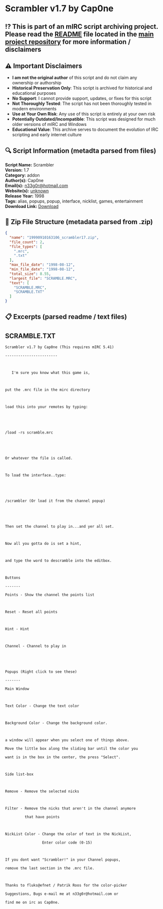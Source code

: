 # Scrambler v1.7 by Cap0ne

## ⁉️ This is part of an mIRC script archiving project. Please read the [README](https://github.com/sorzkode/mirc_scripts_archive/blob/main/README.md) file located in the [main project repository](https://github.com/sorzkode/mirc_scripts_archive) for more information / disclaimers  

## ⚠️ Important Disclaimers

- **I am not the original author** of this script and do not claim any ownership or authorship
- **Historical Preservation Only**: This script is archived for historical and educational purposes
- **No Support**: I cannot provide support, updates, or fixes for this script
- **Not Thoroughly Tested**: The script has not been thoroughly tested in modern environments
- **Use at Your Own Risk**: Any use of this script is entirely at your own risk
- **Potentially Outdated/Incompatible**: This script was designed for much older versions of mIRC and Windows
- **Educational Value**: This archive serves to document the evolution of IRC scripting and early internet culture

## 🔍 Script Information (metadta parsed from files)

**Script Name:** Scrambler  
**Version:** 1.7  
**Category:** addon  
**Author(s):** Cap0ne  
**Email(s):** <n33g0r@hotmail.com>  
**Website(s):** [unknown](unknown)  
**Release Year:** 1998  
**Tags:** alias, popups, popup, interface, nicklist, games, entertainment  
**Download Link:** [Download](https://github.com/sorzkode/mirc_scripts_archive/raw/main/hawkee.com/19990910163106_scrambler17/19990910163106_scrambler17.zip)  

## 📂 Zip File Structure (metadata parsed from .zip)

```json
{
  "name": "19990910163106_scrambler17.zip",
  "file_count": 2,
  "file_types": [
    ".mrc",
    ".txt"
  ],
  "max_file_date": "1998-08-12",
  "min_file_date": "1998-08-12",
  "total_size": 8.55,
  "largest_file": "SCRAMBLE.MRC",
  "text": [
    "SCRAMBLE.MRC",
    "SCRAMBLE.TXT"
  ]
}
```

## 📋 Excerpts (parsed readme / text files)

## SCRAMBLE.TXT

```text
Scrambler v1.7 by Cap0ne (This requires mIRC 5.41)
------------------------

   I'm sure you know what this game is, 

put the .mrc file in the mirc directory

load this into your remotes by typing:


/load -rs scramble.mrc


Or whatever the file is called.

To load the interface..type: 


/scrambler (Or load it from the channel popup)


Then set the channel to play in...and yer all set.

Now all you gotta do is set a hint,

and type the word to descramble into the editbox.

Buttons
-------
Points - Show the channel the points list

Reset - Reset all points

Hint - Hint

Channel - Channel to play in


Popups (Right click to see these)
-------
Main Window

Text Color - Change the text color

Background Color - Change the background color.

a window will appear when you select one of things above. 
Move the little box along the sliding bar until the color you 
want is in the box in the center, the press "Select".

Side list-box

Remove - Remove the selected nicks

Filter - Remove the nicks that aren't in the channel anymore
         that have points

NickList Color - Change the color of text in the NickList,
                 Enter color code (0-15)

If you dont want "Scrambler!" in your Channel popups,
remove the last section in the .mrc file.

Thanks to fluks@efnet / Patrik Roos for the color-picker
Suggestions, Bugs e-mail me at n33g0r@hotmail.com or
find me on irc as Cap0ne.
```
